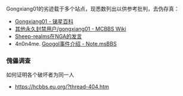 Gongxiang01的劣迹载于多个站点，现悉数列出以供参考批判，去伪存真：

- [Gongxiang01 - 锑星百科](https://antimony.fandom.com/zh/wiki/Gongxiang01)
- [其他永久封禁用户/gongxiang01 - MCBBS Wiki](https://mcbbs.wiki/wiki/%E5%85%B6%E4%BB%96%E6%B0%B8%E4%B9%85%E5%B0%81%E7%A6%81%E7%94%A8%E6%88%B7/gongxiang01)
- [Sheep-realms在NGA的发言](https://ngabbs.com/read.php?tid=40327979&page=7#post1strow133)
- 4n0n4me. [Googol事件介绍 - Note.msBBS](https://bbs.notems.xyz/d/304-googolshi-jian-jie-shao)

### 傀儡调查
如何证明各个破坏者为同一人
- https://hcbbs.eu.org/?thread-404.htm
